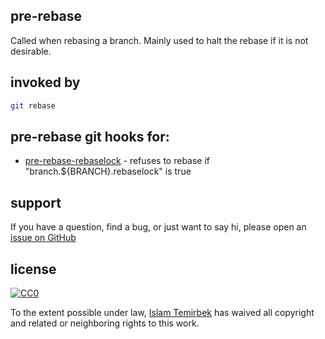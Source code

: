 ## pre-rebase 

Called when rebasing a branch. Mainly used to halt the rebase if it is not desirable.

## invoked by 

```bash
git rebase
```

## pre-rebase git hooks for:

* [pre-rebase-rebaselock](https://github.com/aitemr/awesome-git-hooks/blob/master/pre-rebase/pre-rebase-rebaselock) -  refuses to rebase if "branch.${BRANCH}.rebaselock" is true

## support

If you have a question, find a bug, or just want to say hi, please open an [issue on GitHub](https://github.com/aitemr/awesome-git-hooks/issues/new) 

## license

[![CC0](http://mirrors.creativecommons.org/presskit/buttons/88x31/svg/cc-zero.svg)](https://creativecommons.org/publicdomain/zero/1.0/)

To the extent possible under law, [Islam Temirbek](https://aitemr.github.io) has waived all copyright and related or neighboring rights to this work.